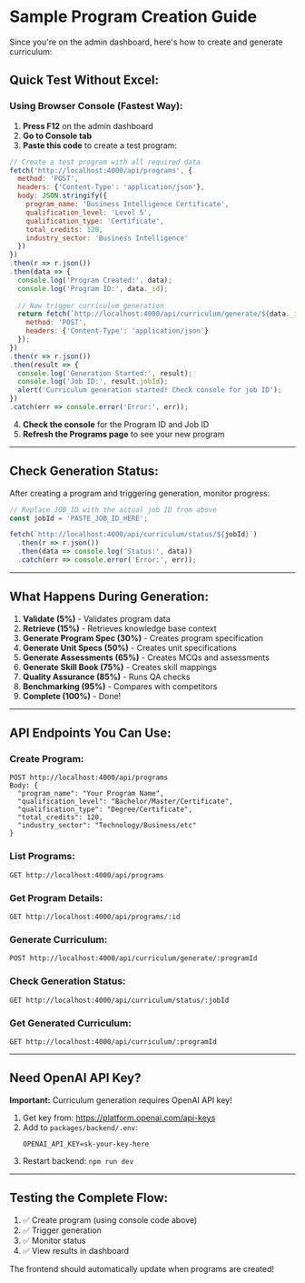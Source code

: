 # Sample Program Creation Guide

Since you're on the admin dashboard, here's how to create and generate curriculum:

## Quick Test Without Excel:

### Using Browser Console (Fastest Way):

1. **Press F12** on the admin dashboard
2. **Go to Console tab**
3. **Paste this code** to create a test program:

```javascript
// Create a test program with all required data
fetch('http://localhost:4000/api/programs', {
  method: 'POST',
  headers: {'Content-Type': 'application/json'},
  body: JSON.stringify({
    program_name: 'Business Intelligence Certificate',
    qualification_level: 'Level 5',
    qualification_type: 'Certificate',
    total_credits: 120,
    industry_sector: 'Business Intelligence'
  })
})
.then(r => r.json())
.then(data => {
  console.log('Program Created:', data);
  console.log('Program ID:', data._id);
  
  // Now trigger curriculum generation
  return fetch(`http://localhost:4000/api/curriculum/generate/${data._id}`, {
    method: 'POST',
    headers: {'Content-Type': 'application/json'}
  });
})
.then(r => r.json())
.then(result => {
  console.log('Generation Started:', result);
  console.log('Job ID:', result.jobId);
  alert('Curriculum generation started! Check console for job ID');
})
.catch(err => console.error('Error:', err));
```

4. **Check the console** for the Program ID and Job ID
5. **Refresh the Programs page** to see your new program

---

## Check Generation Status:

After creating a program and triggering generation, monitor progress:

```javascript
// Replace JOB_ID with the actual job ID from above
const jobId = 'PASTE_JOB_ID_HERE';

fetch(`http://localhost:4000/api/curriculum/status/${jobId}`)
  .then(r => r.json())
  .then(data => console.log('Status:', data))
  .catch(err => console.error('Error:', err));
```

---

## What Happens During Generation:

1. **Validate (5%)** - Validates program data
2. **Retrieve (15%)** - Retrieves knowledge base context
3. **Generate Program Spec (30%)** - Creates program specification
4. **Generate Unit Specs (50%)** - Creates unit specifications
5. **Generate Assessments (65%)** - Creates MCQs and assessments
6. **Generate Skill Book (75%)** - Creates skill mappings
7. **Quality Assurance (85%)** - Runs QA checks
8. **Benchmarking (95%)** - Compares with competitors
9. **Complete (100%)** - Done!

---

## API Endpoints You Can Use:

### Create Program:
```
POST http://localhost:4000/api/programs
Body: {
  "program_name": "Your Program Name",
  "qualification_level": "Bachelor/Master/Certificate",
  "qualification_type": "Degree/Certificate",
  "total_credits": 120,
  "industry_sector": "Technology/Business/etc"
}
```

### List Programs:
```
GET http://localhost:4000/api/programs
```

### Get Program Details:
```
GET http://localhost:4000/api/programs/:id
```

### Generate Curriculum:
```
POST http://localhost:4000/api/curriculum/generate/:programId
```

### Check Generation Status:
```
GET http://localhost:4000/api/curriculum/status/:jobId
```

### Get Generated Curriculum:
```
GET http://localhost:4000/api/curriculum/:programId
```

---

## Need OpenAI API Key?

**Important:** Curriculum generation requires OpenAI API key!

1. Get key from: https://platform.openai.com/api-keys
2. Add to `packages/backend/.env`:
   ```
   OPENAI_API_KEY=sk-your-key-here
   ```
3. Restart backend: `npm run dev`

---

## Testing the Complete Flow:

1. ✅ Create program (using console code above)
2. ✅ Trigger generation 
3. ✅ Monitor status
4. ✅ View results in dashboard

The frontend should automatically update when programs are created!


